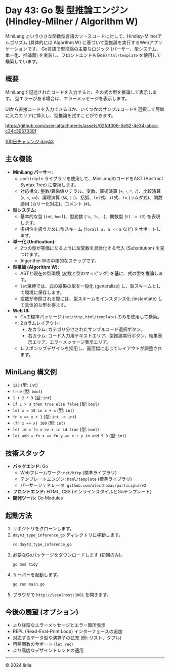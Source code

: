 # Day 43: Go 製 型推論エンジン (Hindley-Milner / Algorithm W)

MiniLang という小さな関数型言語のソースコードに対して、Hindley-Milnerアルゴリズム (具体的には Algorithm W) に基づいて型推論を実行するWebアプリケーションです。
Go言語で型推論の主要なロジック (パーサー、型システム、単一化、推論器) を実装し、フロントエンドもGoの `html/template` を使用して構築しています。

## 概要

MiniLangで記述されたコードを入力すると、その式の型を推論して表示します。
型エラーがある場合は、エラーメッセージを表示します。

UIから直接コードを入力できるほか、いくつかのサンプルコードを選択して簡単に入力エリアに挿入し、型推論を試すことができます。

https://github.com/user-attachments/assets/02fdf306-5e92-4e34-abca-c34c3957339f

[100日チャレンジ day43](https://zenn.dev/gin_nazo/scraps/fbc6986f4a1afe)

## 主な機能

-   **MiniLang パーサー:**
    -   `participle` ライブラリを使用して、MiniLangのコードをAST (Abstract Syntax Tree) に変換します。
    -   対応構文: 整数/真偽値リテラル、変数、算術演算 (`+`, `-`, `*`, `/`)、比較演算 (`>`, `<`, `==`)、論理演算 (`&&`, `||`)、括弧、`let`式、`if`式、`fn` (ラムダ式)、関数適用 (カリー化対応)、コメント (`#`)。
-   **型システム:**
    -   基本的な型 (`int`, `bool`)、型変数 (`'a`, `'b`, ...)、関数型 (`t1 -> t2`) を表現します。
    -   多相性を扱うために型スキーム (`forall a. a -> a` など) をサポートします。
-   **単一化 (Unification):**
    -   2つの型が等価になるように型変数を具体化する代入 (Substitution) を見つけます。
    -   Algorithm Wの中核的なステップです。
-   **型推論 (Algorithm W):**
    -   ASTと現在の型環境 (変数と型のマッピング) を基に、式の型を推論します。
    -   `let`束縛では、式の結果の型を一般化 (generalize) し、型スキームとして環境に保存します。
    -   変数が参照される際には、型スキームをインスタンス化 (instantiate) して具体的な型を得ます。
-   **Web UI:**
    -   Goの標準パッケージ (`net/http`, `html/template`) のみを使用して構築。
    -   2カラムレイアウト:
        -   左カラム: カテゴリ分けされたサンプルコード選択ボタン。
        -   右カラム: コード入力用テキストエリア、型推論実行ボタン、結果表示エリア、エラーメッセージ表示エリア。
    -   レスポンシブデザインを採用し、画面幅に応じてレイアウトが調整されます。

## MiniLang 構文例

-   `123` (型: `int`)
-   `true` (型: `bool`)
-   `1 + 2 * 3` (型: `int`)
-   `if 1 > 0 then true else false` (型: `bool`)
-   `let x = 10 in x + x` (型: `int`)
-   `fn x => x + 1` (型: `int -> int`)
-   `(fn x => x) 100` (型: `int`)
-   `let id = fn x => x in id true` (型: `bool`)
-   `let add = fn x => fn y => x + y in add 5 3` (型: `int`)

## 技術スタック

-   **バックエンド:** Go
    -   Webフレームワーク: `net/http` (標準ライブラリ)
    -   テンプレートエンジン: `html/template` (標準ライブラリ)
    -   パーサージェネレータ: `github.com/alecthomas/participle/v2`
-   **フロントエンド:** HTML, CSS (インラインスタイルとGoテンプレート)
-   **開発ツール:** Go Modules

## 起動方法

1.  リポジトリをクローンします。
2.  `day43_type_inference_go` ディレクトリに移動します。
    ```bash
    cd day43_type_inference_go
    ```
3.  必要なGoパッケージをダウンロードします (初回のみ)。
    ```bash
    go mod tidy
    ```
4.  サーバーを起動します。
    ```bash
    go run main.go
    ```
5.  ブラウザで `http://localhost:3001` を開きます。

## 今後の展望 (オプション)

-   より詳細なエラーメッセージとエラー箇所表示
-   REPL (Read-Eval-Print Loop) インターフェースの追加
-   対応するデータ型や演算子の拡充 (例: リスト、タプル)
-   再帰関数のサポート (`let rec`)
-   より高度なデザイントレンドの適用

---
&copy; 2024 lirlia
